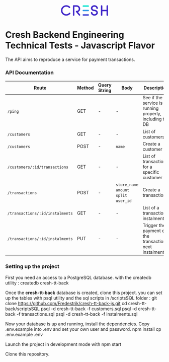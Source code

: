 <p style="text-align: center; margin: 40px auto;"><img src="images/logo.png" width="150px" /></p>

# Cresh Backend Engineering Technical Tests - Javascript Flavor

The API aims to reproduce a service for payment transactions.

### API Documentation

Route | Method | Query String | Body | Description
-|-|-|-|-
`/ping` | GET | - | - | See if the service is running properly, including the DB
`/customers` | GET | - | - | List of customers
`/customers` | POST | - | `name` | Create a customer
`/customers/:id/transactions` | GET | - | - | List of transactions for a specific customer
`/transactions` | POST | - | `store_name`<br />`amount`<br />`split`<br />`user_id` | Create a transaction
`/transactions/:id/instalments` | GET | - | - | List of a transaction's instalments
`/transactions/:id/instalments` | PUT | - | - | Trigger the payment of the transaction's next instalment


### Setting up the project

First you need an access to a PostgreSQL database.
with the createdb utility : 
    createdb cresh-tt-back

Once the **cresh-tt-back** database is created, clone this project. you can set up the tables with psql utility and the sql scripts in /scriptsSQL folder :
    git clone https://github.com/Fredestrik/cresh-tt-back-js.git
    cd cresh-tt-back/scriptsSQL
    psql -d cresh-tt-back -f customers.sql
    psql -d cresh-tt-back -f transactions.sql
    psql -d cresh-tt-back -f instalments.sql

Now your database is up and running, install the dependencies. Copy .env.example into .env and set your own user and password.
    npm install
    cp .env.example .env

Launch the project in development mode with 
    npm start


Clone this repository.
